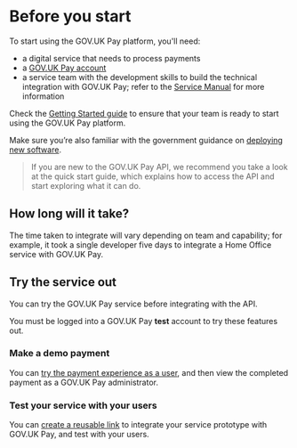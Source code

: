 # Before you start

To start using the GOV.UK Pay platform, you'll need:

- a digital service that needs to process payments
- a [GOV.UK Pay account](https://selfservice.payments.service.gov.uk/create-service/register) 
- a service team with the development skills to build the technical integration with GOV.UK Pay; refer to the [Service Manual](https://www.gov.uk/service-manual/the-team/what-each-role-does-in-service-team#roles-your-team-must-have) for more information
  
Check the [Getting Started guide](https://www.payments.service.gov.uk/getstarted/) to ensure that your team is ready to start using the GOV.UK Pay platform.

Make sure you’re also familiar with the government guidance on [deploying new software](https://www.gov.uk/service-manual/making-software/deployment.html).

>If you are new to the GOV.UK Pay API, we recommend you take a look at the quick start guide, which explains how to access the API and start exploring what it can do.

## How long will it take?

The time taken to integrate will vary depending on team and capability; for example, it took a single developer five days to integrate a Home Office service with GOV.UK Pay.

## Try the service out

You can try the GOV.UK Pay service before integrating with the API. 

You must be logged into a GOV.UK Pay __test__ account to try these features out.

### Make a demo payment

You can [try the payment experience as a user](https://selfservice.payments.service.gov.uk/make-a-demo-payment), and then view the completed payment as a GOV.UK Pay administrator.

### Test your service with your users 

You can [create a reusable link](https://selfservice.payments.service.gov.uk/test-with-your-users) to integrate your service prototype with GOV.UK Pay, and test with your users.

